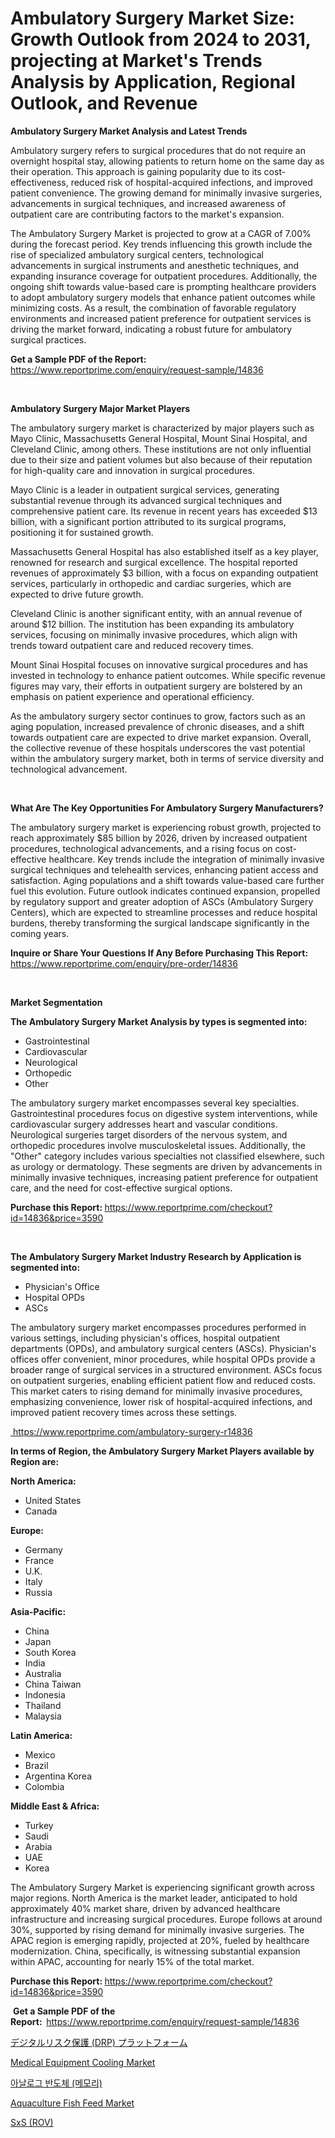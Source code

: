 <p><h1>Ambulatory Surgery Market Size: Growth Outlook from 2024 to 2031, projecting at Market's Trends Analysis by Application, Regional Outlook, and Revenue</h1></p><p><strong>Ambulatory Surgery Market Analysis and Latest Trends</strong></p>
<p><p>Ambulatory surgery refers to surgical procedures that do not require an overnight hospital stay, allowing patients to return home on the same day as their operation. This approach is gaining popularity due to its cost-effectiveness, reduced risk of hospital-acquired infections, and improved patient convenience. The growing demand for minimally invasive surgeries, advancements in surgical techniques, and increased awareness of outpatient care are contributing factors to the market's expansion.</p><p>The Ambulatory Surgery Market is projected to grow at a CAGR of 7.00% during the forecast period. Key trends influencing this growth include the rise of specialized ambulatory surgical centers, technological advancements in surgical instruments and anesthetic techniques, and expanding insurance coverage for outpatient procedures. Additionally, the ongoing shift towards value-based care is prompting healthcare providers to adopt ambulatory surgery models that enhance patient outcomes while minimizing costs. As a result, the combination of favorable regulatory environments and increased patient preference for outpatient services is driving the market forward, indicating a robust future for ambulatory surgical practices.</p></p>
<p><strong>Get a Sample PDF of the Report:&nbsp;</strong> <a href="https://www.reportprime.com/enquiry/request-sample/14836">https://www.reportprime.com/enquiry/request-sample/14836</a></p>
<p>&nbsp;</p>
<p><strong>Ambulatory Surgery Major Market Players</strong></p>
<p><p>The ambulatory surgery market is characterized by major players such as Mayo Clinic, Massachusetts General Hospital, Mount Sinai Hospital, and Cleveland Clinic, among others. These institutions are not only influential due to their size and patient volumes but also because of their reputation for high-quality care and innovation in surgical procedures.</p><p>Mayo Clinic is a leader in outpatient surgical services, generating substantial revenue through its advanced surgical techniques and comprehensive patient care. Its revenue in recent years has exceeded $13 billion, with a significant portion attributed to its surgical programs, positioning it for sustained growth.</p><p>Massachusetts General Hospital has also established itself as a key player, renowned for research and surgical excellence. The hospital reported revenues of approximately $3 billion, with a focus on expanding outpatient services, particularly in orthopedic and cardiac surgeries, which are expected to drive future growth.</p><p>Cleveland Clinic is another significant entity, with an annual revenue of around $12 billion. The institution has been expanding its ambulatory services, focusing on minimally invasive procedures, which align with trends toward outpatient care and reduced recovery times.</p><p>Mount Sinai Hospital focuses on innovative surgical procedures and has invested in technology to enhance patient outcomes. While specific revenue figures may vary, their efforts in outpatient surgery are bolstered by an emphasis on patient experience and operational efficiency.</p><p>As the ambulatory surgery sector continues to grow, factors such as an aging population, increased prevalence of chronic diseases, and a shift towards outpatient care are expected to drive market expansion. Overall, the collective revenue of these hospitals underscores the vast potential within the ambulatory surgery market, both in terms of service diversity and technological advancement.</p></p>
<p>&nbsp;</p>
<p><strong>What Are The Key Opportunities For Ambulatory Surgery Manufacturers?</strong></p>
<p><p>The ambulatory surgery market is experiencing robust growth, projected to reach approximately $85 billion by 2026, driven by increased outpatient procedures, technological advancements, and a rising focus on cost-effective healthcare. Key trends include the integration of minimally invasive surgical techniques and telehealth services, enhancing patient access and satisfaction. Aging populations and a shift towards value-based care further fuel this evolution. Future outlook indicates continued expansion, propelled by regulatory support and greater adoption of ASCs (Ambulatory Surgery Centers), which are expected to streamline processes and reduce hospital burdens, thereby transforming the surgical landscape significantly in the coming years.</p></p>
<p><strong>Inquire or Share Your Questions If Any Before Purchasing This Report:</strong> <a href="https://www.reportprime.com/enquiry/pre-order/14836">https://www.reportprime.com/enquiry/pre-order/14836</a></p>
<p>&nbsp;</p>
<p><strong>Market Segmentation</strong></p>
<p><strong>The Ambulatory Surgery Market Analysis by types is segmented into:</strong></p>
<p><ul><li>Gastrointestinal</li><li>Cardiovascular</li><li>Neurological</li><li>Orthopedic</li><li>Other</li></ul></p>
<p><p>The ambulatory surgery market encompasses several key specialties. Gastrointestinal procedures focus on digestive system interventions, while cardiovascular surgery addresses heart and vascular conditions. Neurological surgeries target disorders of the nervous system, and orthopedic procedures involve musculoskeletal issues. Additionally, the "Other" category includes various specialties not classified elsewhere, such as urology or dermatology. These segments are driven by advancements in minimally invasive techniques, increasing patient preference for outpatient care, and the need for cost-effective surgical options.</p></p>
<p><strong>Purchase this Report:&nbsp;</strong><a href="https://www.reportprime.com/checkout?id=14836&price=3590">https://www.reportprime.com/checkout?id=14836&price=3590</a></p>
<p>&nbsp;</p>
<p><strong>The Ambulatory Surgery Market Industry Research by Application is segmented into:</strong></p>
<p><ul><li>Physician's Office</li><li>Hospital OPDs</li><li>ASCs</li></ul></p>
<p><p>The ambulatory surgery market encompasses procedures performed in various settings, including physician's offices, hospital outpatient departments (OPDs), and ambulatory surgical centers (ASCs). Physician's offices offer convenient, minor procedures, while hospital OPDs provide a broader range of surgical services in a structured environment. ASCs focus on outpatient surgeries, enabling efficient patient flow and reduced costs. This market caters to rising demand for minimally invasive procedures, emphasizing convenience, lower risk of hospital-acquired infections, and improved patient recovery times across these settings.</p></p>
<p><a href="https://www.reportprime.com/ambulatory-surgery-r14836">&nbsp;https://www.reportprime.com/ambulatory-surgery-r14836</a></p>
<p><strong>In terms of Region, the Ambulatory Surgery Market Players available by Region are:</strong></p>
<p>
    <p> <strong> North America: </strong>
        <ul>
            <li>United States</li>
            <li>Canada</li>
        </ul>
        </p> 
    <p> <strong> Europe: </strong>
        <ul>
            <li>Germany</li>
            <li>France</li>
            <li>U.K.</li>
            <li>Italy</li>
            <li>Russia</li>
        </ul>
        </p> 
    <p> <strong> Asia-Pacific: </strong>
        <ul>
            <li>China</li>
            <li>Japan</li>
            <li>South Korea</li>
            <li>India</li>
            <li>Australia</li>
            <li>China Taiwan</li>
            <li>Indonesia</li>
            <li>Thailand</li>
            <li>Malaysia</li>
        </ul>
        </p> 
    <p> <strong> Latin America: </strong>
        <ul>
            <li>Mexico</li>
            <li>Brazil</li>
            <li>Argentina Korea</li>
            <li>Colombia</li>
        </ul>
        </p> 
    <p> <strong> Middle East & Africa: </strong>
        <ul>
            <li>Turkey</li>
            <li>Saudi</li>
            <li>Arabia</li>
            <li>UAE</li>
            <li>Korea</li>
        </ul>
    </p>
    </p>
<p><p>The Ambulatory Surgery Market is experiencing significant growth across major regions. North America is the market leader, anticipated to hold approximately 40% market share, driven by advanced healthcare infrastructure and increasing surgical procedures. Europe follows at around 30%, supported by rising demand for minimally invasive surgeries. The APAC region is emerging rapidly, projected at 20%, fueled by healthcare modernization. China, specifically, is witnessing substantial expansion within APAC, accounting for nearly 15% of the total market.</p></p>
<p><strong>Purchase this Report: </strong><a href="https://www.reportprime.com/checkout?id=14836&price=3590">https://www.reportprime.com/checkout?id=14836&price=3590</a></p>
<p>&nbsp;<strong>Get a Sample PDF of the Report:&nbsp;&nbsp;</strong><a href="https://www.reportprime.com/enquiry/request-sample/14836">https://www.reportprime.com/enquiry/request-sample/14836</a></p>
<p><strong></strong></p>
<p><p><a href="https://medium.com/@fsde4w/digital-risk-protection-drp-platform-960a79d5b52d">デジタルリスク保護 (DRP) プラットフォーム</a></p><p><a href="https://github.com/MatthewHernandez403/Market-Research-Report-List-1/blob/main/medical-equipment-cooling-market.md">Medical Equipment Cooling Market</a></p><p><a href="https://medium.com/@terina.1/%EC%95%84%EB%82%A0%EB%A1%9C%EA%B7%B8-%EB%B0%98%EB%8F%84%EC%B2%B4-%EB%A9%94%EB%AA%A8%EB%A6%AC-%EC%8B%9C%EC%9E%A5-%EA%B7%9C%EB%AA%A8-%EC%84%B1%EC%9E%A5-%EC%B6%94%EC%84%B8-%EB%B0%8F-%EC%82%B0%EC%97%85-%EB%B6%84%EC%84%9D-%EC%9C%A0%ED%98%95%EB%B3%84-%EC%9D%91%EC%9A%A9-%EB%B6%84%EC%95%BC%EB%B3%84-%EB%B0%8F-2024%EB%85%84%EB%B6%80%ED%84%B0-2031%EB%85%84%EA%B9%8C%EC%A7%80%EC%9D%98-%EC%98%88%EC%B8%A1-d3839a78705c">아날로그 반도체 (메모리)</a></p><p><a href="https://issuu.com/reportprime-2/docs/aquaculture-fish-feed-market-size-2_b78ba245f735e1">Aquaculture Fish Feed Market</a></p><p><a href="https://medium.com/@royerdmtyan906778/%EC%84%B8%EA%B3%84-sxs-rov-market-%EC%9D%80-2024%EC%97%90%EC%84%9C-2031%EB%A1%9C-%EC%97%B0%ED%8F%89%EA%B7%A0-%EC%A6%9D%EA%B0%80%EC%9C%A8%EC%9D%84-%EB%B3%B4%EC%9D%BC-%EA%B2%83%EC%9C%BC%EB%A1%9C-%EC%98%88%EC%83%81%EB%90%A9%EB%8B%88%EB%8B%A4-7a5b2ac82c51">SxS (ROV)</a></p></p>